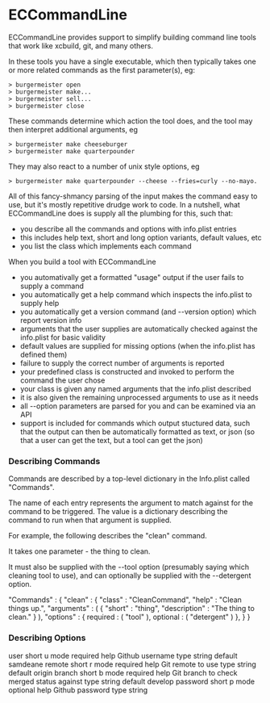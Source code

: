 ECCommandLine
=============

ECCommandLine provides support to simplify building command line tools that work like xcbuild, git, and many others.

In these tools you have a single executable, which then typically takes one or more related commands as the first parameter(s), eg:

    > burgermeister open
    > burgermeister make...
    > burgermeister sell...
    > burgermeister close

These commands determine which action the tool does, and the tool may then interpret additional arguments, eg

    > burgermeister make cheeseburger
    > burgermeister make quarterpounder

They may also react to a number of unix style options, eg

    > burgermeister make quarterpounder --cheese --fries=curly --no-mayo.

All of this fancy-shmancy parsing of the input makes the command easy to use, but it's mostly repetitive drudge work to code. In a nutshell, what ECCommandLine does is supply all the plumbing for this, such that:

- you describe all the commands and options with info.plist entries
- this includes help text, short and long option variants, default values, etc
- you list the class which implements each command

When you build a tool with ECCommandLine

- you automativally get a formatted "usage" output if the user fails to supply a command
- you automatically get a help command which inspects the info.plist to supply help
- you automatically get a version command (and --version option) which report version info
- arguments that the user supplies are automatically checked against the info.plist for basic validity
- default values are supplied for missing options (when the info.plist has defined them)
- failure to supply the correct number of arguments is reported
- your predefined class is constructed and invoked to perform the command the user chose
- your class is given any named arguments that the info.plist described
- it is also given the remaining unprocessed arguments to use as it needs
- all --option parameters are parsed for you and can be examined via an API
- support is included for commands which output stuctured data, such that the output can then be automatically formatted as text, or json (so that a user can get the text, but a tool can get the json)

### Describing Commands

Commands are described by a top-level dictionary in the Info.plist called "Commands".

The name of each entry represents the argument to match against for the command to be triggered. The value is a dictionary describing the command to run when that argument is supplied.

For example, the following describes the "clean" command.

It takes one parameter - the thing to clean.

It must also be supplied with the --tool option (presumably saying which cleaning tool to use), and can optionally be supplied with the --detergent option.


   "Commands" : {
	   "clean" : {
		   "class" : "CleanCommand",
		   "help" : "Clean things up.",
		   "arguments" : (
			   {
				   "short" : "thing",
				   "description" : "The thing to clean."
			   }
		   ),
		   "options" : {
				required : ( "tool" ),
				optional : ( "detergent" )
			},
	   }
   }


### Describing Options

<?xml version="1.0" encoding="UTF-8"?>
<!DOCTYPE plist PUBLIC "-//Apple//DTD PLIST 1.0//EN" "http://www.apple.com/DTDs/PropertyList-1.0.dtd">
<plist version="1.0">
<dict>
	<key>user</key>
	<dict>
		<key>short</key>
		<string>u</string>
		<key>mode</key>
		<string>required</string>
		<key>help</key>
		<string>Github username</string>
		<key>type</key>
		<string>string</string>
		<key>default</key>
		<string>samdeane</string>
	</dict>
	<key>remote</key>
	<dict>
		<key>short</key>
		<string>r</string>
		<key>mode</key>
		<string>required</string>
		<key>help</key>
		<string>Git remote to use</string>
		<key>type</key>
		<string>string</string>
		<key>default</key>
		<string>origin</string>
	</dict>
	<key>branch</key>
	<dict>
		<key>short</key>
		<string>b</string>
		<key>mode</key>
		<string>required</string>
		<key>help</key>
		<string>Git branch to check merged status against</string>
		<key>type</key>
		<string>string</string>
		<key>default</key>
		<string>develop</string>
	</dict>
	<key>password</key>
	<dict>
		<key>short</key>
		<string>p</string>
		<key>mode</key>
		<string>optional</string>
		<key>help</key>
		<string>Github password</string>
		<key>type</key>
		<string>string</string>
	</dict>
</dict>
</plist>
